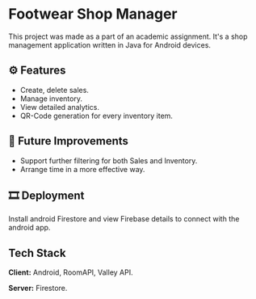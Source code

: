 
# Footwear Shop Manager

This project was made as a part of an academic assignment. It's a shop management application written in Java for Android devices.


## ⚙ Features

- Create, delete sales.
- Manage inventory.
- View detailed analytics.
- QR-Code generation for every inventory item.


## 🎯 Future Improvements
- Support further filtering for both Sales and Inventory.
- Arrange time in a more effective way.

## 🎞 Deployment
Install android Firestore and view Firebase details to connect with the android app.
    
## Tech Stack

**Client:** Android, RoomAPI, Valley API.

**Server:** Firestore.

